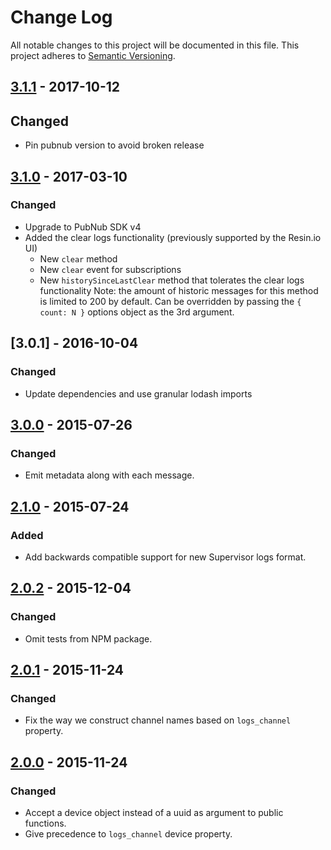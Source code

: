 # Change Log

All notable changes to this project will be documented in this file.
This project adheres to [Semantic Versioning](http://semver.org/).

## [3.1.1] - 2017-10-12

## Changed

- Pin pubnub version to avoid broken release

## [3.1.0] - 2017-03-10

### Changed

- Upgrade to PubNub SDK v4
- Added the clear logs functionality (previously supported by the Resin.io UI)
	- New `clear` method
	- New `clear` event for subscriptions
	- New `historySinceLastClear` method that tolerates the clear logs functionality
	Note: the amount of historic messages for this method is limited to 200 by default. Can be overridden by passing the `{ count: N }` options object as the 3rd argument.

## [3.0.1] - 2016-10-04

### Changed

- Update dependencies and use granular lodash imports

## [3.0.0] - 2015-07-26

### Changed

- Emit metadata along with each message.

## [2.1.0] - 2015-07-24

### Added

- Add backwards compatible support for new Supervisor logs format.

## [2.0.2] - 2015-12-04

### Changed

- Omit tests from NPM package.

## [2.0.1] - 2015-11-24

### Changed

- Fix the way we construct channel names based on `logs_channel` property.

## [2.0.0] - 2015-11-24

### Changed

- Accept a device object instead of a uuid as argument to public functions.
- Give precedence to `logs_channel` device property.

[3.1.1]: https://github.com/resin-io/resin-device-logs/compare/v3.1.0...v3.1.1
[3.1.0]: https://github.com/resin-io/resin-device-logs/compare/v3.0.1...v3.1.0
[3.0.0]: https://github.com/resin-io/resin-device-logs/compare/v3.0.0...v3.0.1
[3.0.0]: https://github.com/resin-io/resin-device-logs/compare/v2.1.0...v3.0.0
[2.1.0]: https://github.com/resin-io/resin-device-logs/compare/v2.0.2...v2.1.0
[2.0.2]: https://github.com/resin-io/resin-device-logs/compare/v2.0.1...v2.0.2
[2.0.1]: https://github.com/resin-io/resin-device-logs/compare/v2.0.0...v2.0.1
[2.0.0]: https://github.com/resin-io/resin-device-logs/compare/v1.0.0...v2.0.0

